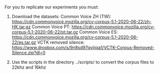 For you to replicate our experiments you must:
1. Download the datasets:
Common Voice ZH (TW): https://cdn.commonvoice.mozilla.org/cv-corpus-5.1-2020-06-22/zh-HK.tar.gz
Common Voice PT: https://cdn.commonvoice.mozilla.org/cv-corpus-5.1-2020-06-22/pt.tar.gz
Common Voice ES: https://cdn.commonvoice.mozilla.org/cv-corpus-5.1-2020-06-22/es.tar.gz
VCTK removed silence: https://www.dropbox.com/s/9n8sd97qvjijqa1/VCTK-Corpus-Removed-Silence.zip?dl=0

2. Use the scripts in the directory ../scripts/ to convert the corpus files to 22khz and 16khz
